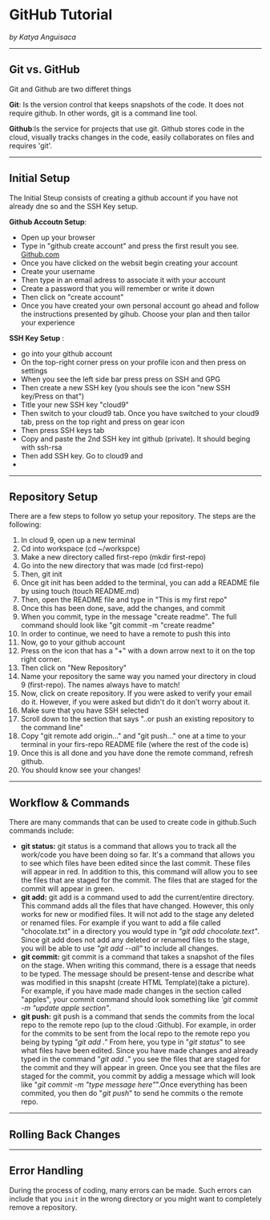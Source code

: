 # GitHub Tutorial

_by Katya Anguisaca_

---
## Git vs. GitHub
  Git and Github are two differet things
 
 **Git**: Is the version control that keeps snapshots of the code. It does not require github. In other words, git is a command line tool.
  
 **Github**:Is the service for projects that use git. Github stores code in the cloud, visually tracks changes in the 
 code, easily collaborates on files and requires 'git'.
  

---
## Initial Setup
 The Initial Steup consists of creating a github account if you have not already dne so and the SSH Key setup.
 
 **Github Accoutn Setup**:
 * Open up your browser
 * Type in "github create account" and press the first result you see.  [Github.com](https://github.com/join)
 * Once you have clicked on the websit begin creating your account
 * Create your username
 * Then type in an email adress to associate it with your account
 * Create a password that you will remember or write it down
 * Then click on "create account"
 * Once you have created your own personal account go ahead and follow the instructions presented by gihub. Choose your plan and then tailor your experience
  
 **SSH Key Setup** :
 * go into your github account
 * On the top-right corner press on your profile icon and then press on settings
 * When you see the left side bar press press on SSH and GPG
 * Then create a new SSH key (you shouls see the icon "new SSH key/Press on that")
 * Title your new SSH key "cloud9"
 * Then switch to your cloud9 tab. Once you have switched to your cloud9 tab, press on the top right and press on gear icon
 * Then press SSH keys tab 
 * Copy and paste the 2nd SSH key int github (private). It should beging with ssh-rsa
 * Then add SSH key. Go to cloud9 and 
 * 


---
## Repository Setup
 There are a few steps to follow yo setup your repository. The steps are the following:
 1. In cloud 9, open up a new terminal
 2. Cd into workspace (cd ~/workspce)
 3. Make a new directory called first-repo (mkdir first-repo)
 4. Go into the new directory that was made (cd first-repo)
 5. Then, git init 
 6. Once git init has been added to the terminal, you can add a README file by using touch (touch README.md)
 7. Then, open the README file and type in "This is my first repo"
 8. Once this has been done, save, add the changes, and commit
 9. When you commit, type in the message "create readme". The full command should look like "git commit -m "create readme"
 10. In order to continue, we need to have a remote to push this into
 11. Now, go to your github account
 12. Press on the icon that has a "+" with a down arrow next to it on the top right corner.
 13. Then click on "New Repository"
 14. Name your repository the same way you named your directory in cloud 9 (first-repo). The names always have to match!
 15. Now, click on create repository. If you were asked to verify your email do it. However, if you were asked but didn't do it don't worry about it.
 16. Make sure that you have SSH selected
 17. Scroll down to the section that says "..or push an existing repository to the command line"
 18. Copy "git remote add origin..." and "git push..." one at a time to your terminal in your firs-repo README file (where the rest of the code is)
 19. Once this is all done and you have done the remote command, refresh github.
 20. You should know see your changes!


---
## Workflow & Commands
 There are many commands that can be used to create code in github.Such commands include: 
 * **git status:**
    git status is a command that allows you to track all the work/code you have been doing so far. It's a command that allows you to see which files have been edited since the last commit. These files will appear in red. In addition to this, this command will allow you to see the files that are staged for the commit. The files that are staged for the commit will appear in green.
* **git add:** 
    git add is a command used to add the current/entire directory. This command adds all the files that have changed. However, this only works for new or modified files. It will not add to the stage any deleted or renamed files. For example if you want to add a file called "chocolate.txt" in a directory you would type in _"git add chocolate.text"_. Since git add does not add any deleted or renamed files to the stage, you will be able to use _"git add --all"_ to include all changes. 
* **git commit:**
    git commit is a command that takes a snapshot of the files on the stage. When writing this command, there is a essage that needs to be typed. The message should be present-tense and describe what was modified in this snapsht (create HTML Template)(take a picture). For example, if you have made made changes in the section called "apples", your commit command should look something like _'git commit -m "update apple section"_.
* **git push:**
    git push is a command that sends the commits from the local repo to the remote repo (up to the cloud :Github). For example, in order for the commits to be sent from the local repo to the remote repo you being by typing _"git add ."_ From here, you type in "_git status_" to see what files have been edited. Since you have made changes and already typed in the command "_git add ._" you see the files that are staged for the commit and they will appear in green. Once you see that the files are staged for the commit, you commit by addig a message which will look like "_git commit -m "type message here"_".Once everything has been commited, you then do "_git push_" to send he commits o the remote repo. 
    



---
## Rolling Back Changes

---
## Error Handling
  During the process of coding, many errors can be made. Such errors can include that you `init` in the wrong directory or you might want to completely remove a repository. 
